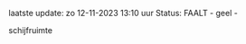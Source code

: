 laatste update: 
zo 12-11-2023 13:10   uur 
Status: FAALT - geel - 
<div class="service Y">schijfruimte</div>